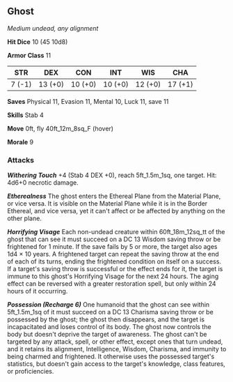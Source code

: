 ## Ghost

*Medium undead, any alignment*

**Hit Dice** 10 (45 10d8)

**Armor Class** 11

| STR     | DEX     | CON     | INT     | WIS     | CHA     |
|---------|---------|---------|---------|---------|---------|
|  7 (-1) | 13 (+0) | 10 (+0) | 10 (+0) | 12 (+0) | 17 (+1) |

**Saves** Physical 11, Evasion 11, Mental 10, Luck 11, save 11

**Skills** Stab 4

**Move** 0ft, fly 40ft\_12m\_8sq\_F (hover)

**Morale** 9

### Attacks

***Withering Touch*** +4 (Stab 4 DEX +0), reach 5ft\_1.5m\_1sq, one target. Hit: 4d6+0 necrotic damage.

***Etherealness*** The ghost enters the Ethereal Plane from the Material Plane, or vice versa. It is visible on the Material Plane while it is in the Border Ethereal, and vice versa, yet it can't affect or be affected by anything on the other plane.

***Horrifying Visage*** Each non-undead creature within 60ft\_18m\_12sq\_tt of the ghost that can see it must succeed on a DC 13 Wisdom saving throw or be frightened for 1 minute. If the save fails by 5 or more, the target also ages 1d4 × 10 years. A frightened target can repeat the saving throw at the end of each of its turns, ending the frightened condition on itself on a success. If a target's saving throw is successful or the effect ends for it, the target is immune to this ghost's Horrifying Visage for the next 24 hours. The aging effect can be reversed with a greater restoration spell, but only within 24 hours of it occurring.

***Possession (Recharge 6)*** One humanoid that the ghost can see within 5ft\_1.5m\_1sq of it must succeed on a DC 13 Charisma saving throw or be possessed by the ghost; the ghost then disappears, and the target is incapacitated and loses control of its body. The ghost now controls the body but doesn't deprive the target of awareness. The ghost can't be targeted by any attack, spell, or other effect, except ones that turn undead, and it retains its alignment, Intelligence, Wisdom, Charisma, and immunity to being charmed and frightened. It otherwise uses the possessed target's statistics, but doesn't gain access to the target's knowledge, class features, or proficiencies.

